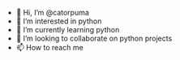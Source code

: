 - 👋 Hi, I’m @catorpuma
- 👀 I’m interested in python
- 🌱 I’m currently learning python
- 💞️ I’m looking to collaborate on python projects
- 📫 How to reach me 

<!---
catorpuma/catorpuma is a ✨ special ✨ repository because its `README.md` (this file) appears on your GitHub profile.
You can click the Preview link to take a look at your changes.
--->
